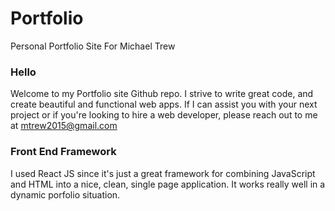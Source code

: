 # Portfolio
Personal Portfolio Site For Michael Trew

### Hello
Welcome to my Portfolio site Github repo. I strive to write great code, and create beautiful and functional web apps. If I can assist you with your next project or if you're looking to hire a web developer, please reach out to me at mtrew2015@gmail.com

### Front End Framework
I used React JS since it's just a great framework for combining JavaScript and HTML into a nice, clean, single page application. It works really well in a dynamic porfolio situation.
